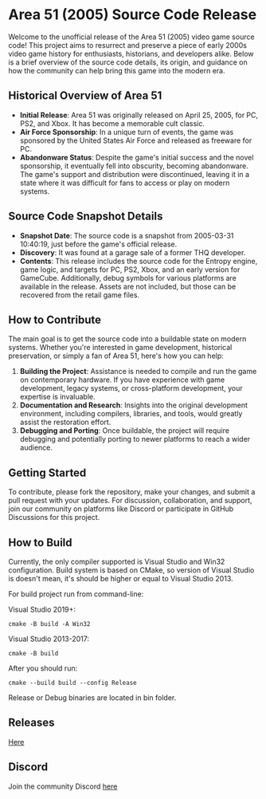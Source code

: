# Area 51 (2005) Source Code Release

Welcome to the unofficial release of the Area 51 (2005) video game source code! This project aims to resurrect and preserve a piece of early 2000s video game history for enthusiasts, historians, and developers alike. Below is a brief overview of the source code details, its origin, and guidance on how the community can help bring this game into the modern era.

## Historical Overview of Area 51

- **Initial Release**: Area 51 was originally released on April 25, 2005, for PC, PS2, and Xbox. It has become a memorable cult classic. 
- **Air Force Sponsorship**: In a unique turn of events, the game was sponsored by the United States Air Force and released as freeware for PC.
- **Abandonware Status**: Despite the game's initial success and the novel sponsorship, it eventually fell into obscurity, becoming abandonware. The game's support and distribution were discontinued, leaving it in a state where it was difficult for fans to access or play on modern systems.

## Source Code Snapshot Details

- **Snapshot Date**: The source code is a snapshot from 2005-03-31 10:40:19, just before the game's official release.
- **Discovery**: It was found at a garage sale of a former THQ developer.
- **Contents**: This release includes the source code for the Entropy engine, game logic, and targets for PC, PS2, Xbox, and an early version for GameCube. Additionally, debug symbols for various platforms are available in the release. Assets are not included, but those can be recovered from the retail game files.

## How to Contribute

The main goal is to get the source code into a buildable state on modern systems. Whether you're interested in game development, historical preservation, or simply a fan of Area 51, here's how you can help:

1. **Building the Project**: Assistance is needed to compile and run the game on contemporary hardware. If you have experience with game development, legacy systems, or cross-platform development, your expertise is invaluable.
2. **Documentation and Research**: Insights into the original development environment, including compilers, libraries, and tools, would greatly assist the restoration effort.
3. **Debugging and Porting**: Once buildable, the project will require debugging and potentially porting to newer platforms to reach a wider audience.

## Getting Started

To contribute, please fork the repository, make your changes, and submit a pull request with your updates. For discussion, collaboration, and support, join our community on platforms like Discord or participate in GitHub Discussions for this project.


## How to Build
Currently, the only compiler supported is Visual Studio and Win32 configuration. 
Build system is based on CMake, so version of Visual Studio is doesn't mean, it's should be higher or equal to Visual Studio 2013.

For build project run from command-line:

Visual Studio 2019+:
```
cmake -B build -A Win32
```

Visual Studio 2013-2017:
```
cmake -B build
```

After you should run:
```
cmake --build build --config Release
```

Release or Debug binaries are located in bin folder.

## Releases

[Here](https://github.com/ProjectDreamland/area51/releases/)

## Discord

Join the community Discord [here](https://discord.gg/7gGhFSjxsq)
